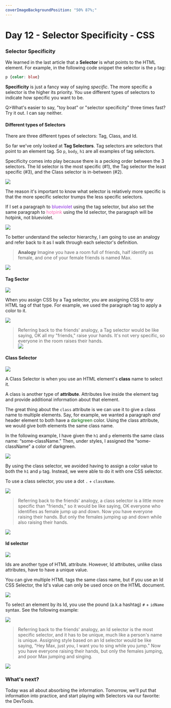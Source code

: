 ```yaml
---
coverImageBackgroundPosition: "50% 87%;"
---
```


# Day 12 - Selector Specificity - CSS

### Selector Specificity

We learned in the last article that a **Selector** is what points to the HTML element.  For example, in the following code snippet the selector is the `p` tag:

```css
p {color: blue}
``` 

**Specificity** is just a fancy way of saying _specific_. The more specific a selector is the higher its priority.  You use different types of selectors to indicate how specific you want to be.

Q>What's easier to say, "toy boat" or "selector specificity" three times fast?  Try it out. I can say neither.

#### Different types of Selectors

There are three different types of selectors: Tag, Class, and Id. 

So far we've only looked at **Tag Selectors**.  Tag selectors are selectors that point to an element tag.  So `p`, `body`, `h1` are all examples of tag selectors.

Specificity comes into play because there is a pecking order between the 3 selectors.  The Id selector is the most specific (#1), the Tag selector the least specific (#3), and the Class selector is in-between (#2).

![](public/assets/rankings.png)

The reason it's important to know what selector is relatively more specific is that the more specific selector trumps the less specific selectors.

If I set a paragraph to <span style="color:blueviolet">blueviolet</span> using the tag selector, but also set the same paragraph to <span style="color:hotpink">hotpink</span> using the Id selector, the paragraph will be hotpink, not blueviolet.

![](public/assets/pink-vs-blue.png)

To better understand the selector hierarchy, I am going to use an analogy and refer back to it as I walk through each selector's definition.

> **Analogy**
> Imagine you have a room full of friends, half identify as female, and one of your female friends is named Max.

![](public/assets/Four_Friends.png)

#### Tag Sector

![](public/assets/third-place.png)

When you assign CSS by a Tag selector, you are assigning CSS to _any_ HTML tag of that type. For example, we used the paragraph tag to apply a color to it.

![](public/assets/tag-selector.png)

> Referring back to the friends' analogy, a Tag selector would be like saying, OK all my "friends," raise your hands. It's not very specific, so everyone in the room raises their hands.  
> ![](public/assets/Four_Friends_Arms_Up.png)

#### Class Selector

![](public/assets/second-place.png)

A Class Selector is when you use an HTML element's **class** name to select it.

A class is another type of **attribute**.  Attributes live inside the element tag and provide additional information about that element.

The great thing about the `class` attribute is we can use it to give a class name to multiple elements.  Say, for example, we wanted a paragraph _and_ header element to both have a <span style="color:darkgreen">darkgreen</span> color.  Using the class attribute, we would give both elements the same class name. 

In the following example, I have given the `h1` and `p` elements the same class name: “some-className.”  Then, under styles, I assigned the “some-className” a color of darkgreen.

![](public/assets/some-className.png)

By using the class selector, we avoided having to assign a color value to both the `h1` and `p` tag.  Instead, we were able to do it with one CSS selector.

To use a class selector, you use a dot `.` + `className`.

![](public/assets/class-selector.png) 

> Referring back to the friends' analogy, a class selector is a little more specific than "friends," so it would be like saying, OK everyone who identifies as female jump up and down. Now you have everyone raising their hands.  But only the females jumping up and down while also raising their hands.

![](public/assets/Four_Friends_Girls_Jumping.png)

#### Id selector

![](public/assets/first-place.png)

Ids are another type of HTML attribute.  However, Id attributes, unlike class attributes, have to have a unique value.  

You can give multiple HTML tags the same class name, but if you use an Id CSS Selector, the Id's value can only be used once on the HTML document.

![](public/assets/unique-id.png)

To select an element by its Id, you use the pound (a.k.a hashtag) `#` + `idName` syntax.  See the following example:

![](public/assets/id-selector.png)

> Referring back to the friends' analogy, an Id selector is the most specific selector, and it has to be unique, much like a person's name is unique.  Assigning style based on an Id selector would be like saying, "Hey Max, just _you_, I want you to sing while you jump." Now you have everyone raising their hands, but only the females jumping, and poor Max jumping and singing.

![](public/assets/Four_Friends_Girls_Jumping_Singing.png)

### What's next?

Today was all about absorbing the information.  Tomorrow, we'll put that information into practice, and start playing with Selectors via our favorite: the DevTools.

